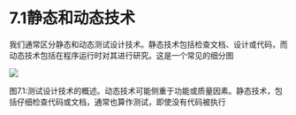 # 7.1静态和动态技术

我们通常区分静态和动态测试设计技术。静态技术包括检查文档、设计或代码，而动态技术包括在程序运行时对其进行研究。这是一个常见的细分图

![](https://tva1.sinaimg.cn/large/008i3skNgy1gyffdoo4l2j30wo0hstaq.jpg)

图7.1:测试设计技术的概述。动态技术可能侧重于功能或质量因素。静态技术，包括仔细检查代码或文档，通常也算作测试，即使没有代码被执行
